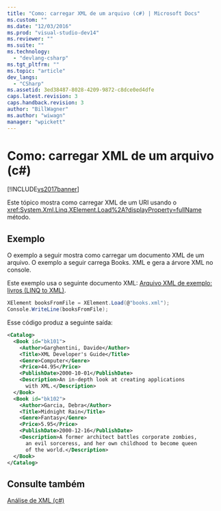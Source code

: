 ```yaml
---
title: "Como: carregar XML de um arquivo (c#) | Microsoft Docs"
ms.custom: ""
ms.date: "12/03/2016"
ms.prod: "visual-studio-dev14"
ms.reviewer: ""
ms.suite: ""
ms.technology: 
  - "devlang-csharp"
ms.tgt_pltfrm: ""
ms.topic: "article"
dev_langs: 
  - "CSharp"
ms.assetid: 3ed38487-8028-4209-9872-c8dce0ed4dfe
caps.latest.revision: 3
caps.handback.revision: 3
author: "BillWagner"
ms.author: "wiwagn"
manager: "wpickett"
---
```

# Como: carregar XML de um arquivo (c#)
[!INCLUDE[vs2017banner](../../../../csharp/includes/vs2017banner.md)]

Este tópico mostra como carregar XML de um URI usando o <xref:System.Xml.Linq.XElement.Load%2A?displayProperty=fullName> método.  
  
## Exemplo  
 O exemplo a seguir mostra como carregar um documento XML de um arquivo. O exemplo a seguir carrega Books. XML e gera a árvore XML no console.  
  
 Este exemplo usa o seguinte documento XML: [Arquivo XML de exemplo: livros \(LINQ to XML\)](../../../../csharp/programming-guide/concepts/linq/sample-xml-file-books-linq-to-xml.md).  
  
```c#  
XElement booksFromFile = XElement.Load(@"books.xml");  
Console.WriteLine(booksFromFile);  
```  
  
 Esse código produz a seguinte saída:  
  
```xml  
<Catalog>  
  <Book id="bk101">  
    <Author>Garghentini, Davide</Author>  
    <Title>XML Developer's Guide</Title>  
    <Genre>Computer</Genre>  
    <Price>44.95</Price>  
    <PublishDate>2000-10-01</PublishDate>  
    <Description>An in-depth look at creating applications   
      with XML.</Description>  
  </Book>  
  <Book id="bk102">  
    <Author>Garcia, Debra</Author>  
    <Title>Midnight Rain</Title>  
    <Genre>Fantasy</Genre>  
    <Price>5.95</Price>  
    <PublishDate>2000-12-16</PublishDate>  
    <Description>A former architect battles corporate zombies,   
      an evil sorceress, and her own childhood to become queen   
      of the world.</Description>  
  </Book>  
</Catalog>  
```  
  
## Consulte também  
 [Análise de XML \(c\#\)](../../../../csharp/programming-guide/concepts/linq/parsing-xml.md)